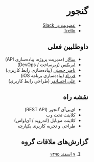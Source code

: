 <div dir="rtl">

# گنجور

+ [عضویت در Slack](https://ganjoor.now.sh/)
+ [Trello](https://trello.com/b/7FdzLNkm/ganjoor-2-0)

## داوطلبین فعلی

+ [سالار](https://twitter.com/sallar) (مدیریت پروژه، پیاده‌سازی API)
+ [ایریکس](https://twitter.com/iiriix_) (زیرساخت / DevOps)
+ [ناصر حسنی](https://twitter.com/snhasani) (پیاده‌سازی رابط کاربری)
+ [فرزاد](https://twitter.com/euwars) (پیاده‌سازی برنامه iOS)
+ [علی احسانفر](https://twitter.com/ehsaniaa) (طراحی رابط کاربری)

## نقشه راه

+ ای‌پی‌آی گنجور (REST API)
+ کلاینت تحت وب
+ کلاینت موبایل (اندروید / آی‌اواس)
+ طراحی و تجربه کاربری یکپارچه

## گزارش‌های ملاقات گروه

1. [۷ اسفند ۱۳۹۵](https://github.com/ganjoor/roadmap/wiki/Feb-25th-2017)
